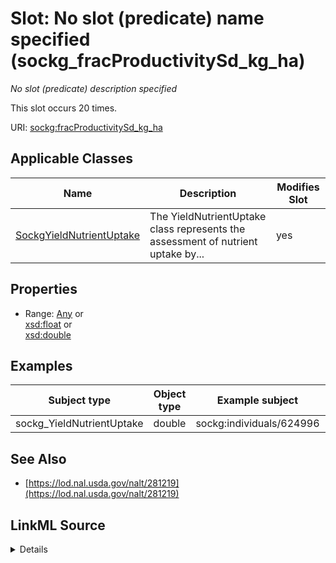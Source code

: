 

# Slot: No slot (predicate) name specified (sockg_fracProductivitySd_kg_ha)


_No slot (predicate) description specified_






This slot occurs 20 times.


URI: [sockg:fracProductivitySd_kg_ha](https://idir.uta.edu/sockg-ontology/docs/fracProductivitySd_kg_ha)



<!-- no inheritance hierarchy -->





## Applicable Classes

| Name | Description | Modifies Slot |
| --- | --- | --- |
| [SockgYieldNutrientUptake](../classes/SockgYieldNutrientUptake.md) | The YieldNutrientUptake class represents the assessment of nutrient uptake by... |  yes  |







## Properties

* Range: [Any](../classes/Any.md)&nbsp;or&nbsp;<br />[xsd:float](http://www.w3.org/2001/XMLSchema#float)&nbsp;or&nbsp;<br />[xsd:double](http://www.w3.org/2001/XMLSchema#double)






## Examples

| Subject type | Object type | Example subject | Example object | Occurrences |
| --- | --- | --- | --- | --- |
| sockg_YieldNutrientUptake | double | sockg:individuals/624996 | 242.4871 | 20 |


## See Also

* [https://lod.nal.usda.gov/nalt/281219](https://lod.nal.usda.gov/nalt/281219)



## LinkML Source

<details>

```yaml
name: sockg_fracProductivitySd_kg_ha
annotations:
  count:
    tag: count
    value: 20
description: No slot (predicate) description specified
title: No slot (predicate) name specified
examples:
- object:
    example_object: '242.4871'
    example_object_type: double
    example_predicate: sockg:fracProductivitySd_kg_ha
    example_subject: sockg:individuals/624996
    example_subject_type: sockg_YieldNutrientUptake
from_schema: soc-kg
see_also:
- https://lod.nal.usda.gov/nalt/281219
rank: 1000
domain: sockg_YieldNutrientUptake
slot_uri: sockg:fracProductivitySd_kg_ha
alias: sockg_fracProductivitySd_kg_ha
domain_of:
- sockg_YieldNutrientUptake
range: Any
any_of:
- range: float
- range: double

```
</details>